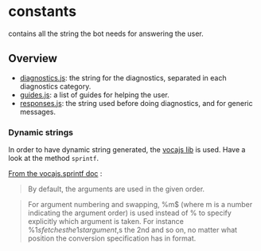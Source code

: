 # constants

contains all the string the bot needs for answering the user.

## Overview

+ [diagnostics.js](diagnostics.js): the string for the diagnostics, separated in each diagnostics category.
+ [guides.js](guides.js): a list of guides for helping the user.
+ [responses.js](responses.js): the string used before doing diagnostics, and for generic messages.

### Dynamic strings

In order to have dynamic string generated, the [vocajs lib](https://vocajs.com/) is used. Have a look at the method `sprintf`.

[From the vocajs.sprintf doc](https://vocajs.com/#sprintf) :
>   By default, the arguments are used in the given order.

>   For argument numbering and swapping, %m$ (where m is a number indicating the argument order) is used instead of % to specify explicitly which argument is taken. For instance %1$s fetches the 1st argument, %2$s the 2nd and so on, no matter what position the conversion specification has in format.
